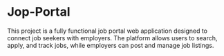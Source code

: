 # Jop-Portal
This project is a fully functional job portal web application designed to connect job seekers with employers. The platform allows users to search, apply, and track jobs, while employers can post and manage job listings.
